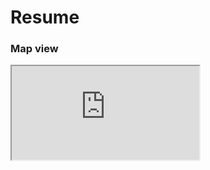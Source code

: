# Resume

### Map view
<iframe src="https://felt.com/map/Test-Resume-KfHjZf4QQ39BFn4kiM0C1qD?loc=53.26,11.28,4.27z&share=1">
